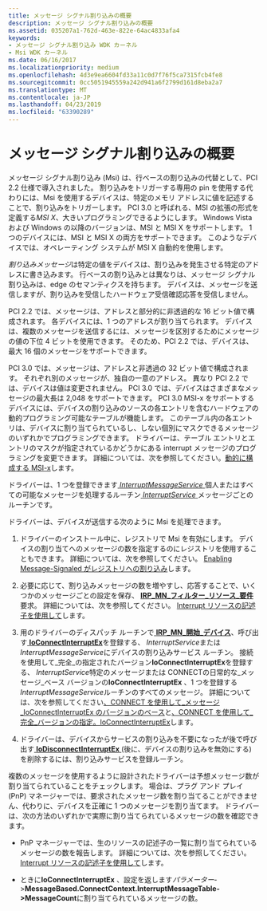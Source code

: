 ```yaml
---
title: メッセージ シグナル割り込みの概要
description: メッセージ シグナル割り込みの概要
ms.assetid: 035207a1-762d-463e-822e-64ac4833afa4
keywords:
- メッセージ シグナル割り込み WDK カーネル
- Msi WDK カーネル
ms.date: 06/16/2017
ms.localizationpriority: medium
ms.openlocfilehash: 4d3e9ea6604fd33a11c0d7f76f5ca7315fcb4fe8
ms.sourcegitcommit: 0cc5051945559a242d941a6f2799d161d8eba2a7
ms.translationtype: MT
ms.contentlocale: ja-JP
ms.lasthandoff: 04/23/2019
ms.locfileid: "63390289"
---
```

# <a name="introduction-to-message-signaled-interrupts"></a>メッセージ シグナル割り込みの概要


メッセージ シグナル割り込み (Msi) は、行ベースの割り込みの代替として、PCI 2.2 仕様で導入されました。 割り込みをトリガーする専用の pin を使用する代わりには、Msi を使用するデバイスは、特定のメモリ アドレスに値を記述することで、割り込みをトリガーします。 PCI 3.0 と呼ばれる、MSI の拡張の形式を定義する*MSI X*、大きいプログラミングできるようにします。 Windows Vista および Windows の以降のバージョンは、MSI と MSI X をサポートします。 1 つのデバイスには、MSI と MSI X の両方をサポートできます。 このようなデバイスでは、オペレーティング システムが MSI X 自動的を使用します。

*割り込みメッセージ*は特定の値をデバイスは、割り込みを発生させる特定のアドレスに書き込みます。 行ベースの割り込みとは異なりは、メッセージ シグナル割り込みは、edge のセマンティクスを持ちます。 デバイスは、メッセージを送信しますが、割り込みを受信したハードウェア受信確認応答を受信しません。

PCI 2.2 では、メッセージは、アドレスと部分的に非透過的な 16 ビット値で構成されます。 各デバイスには、1 つのアドレスが割り当てられます。 デバイスは、複数のメッセージを送信するには、メッセージを区別するためにメッセージの値の下位 4 ビットを使用できます。 そのため、PCI 2.2 では、デバイスは、最大 16 個のメッセージをサポートできます。

PCI 3.0 では、メッセージは、アドレスと非透過の 32 ビット値で構成されます。 それぞれ別のメッセージが、独自の一意のアドレス。 異なり PCI 2.2 では、デバイスは値は変更されません。 PCI 3.0 では、デバイスはさまざまなメッセージの最大長は 2,048 をサポートできます。 PCI 3.0 MSI-x をサポートするデバイスには、デバイスの割り込みのソースの各エントリを含むハードウェアの動的プログラミング可能なテーブルが機能します。 このテーブル内の各エントリは、デバイスに割り当てられているし、しない個別にマスクできるメッセージのいずれかでプログラミングできます。 ドライバーは、テーブル エントリとエントリのマスクが指定されているかどうかにある interrupt メッセージのプログラミングを変更できます。 詳細については、次を参照してください。[動的に構成する MSI-x](dynamically-configuring-msi-x.md)します。

ドライバーは、1 つを登録できます[ *InterruptMessageService* ](https://msdn.microsoft.com/library/windows/hardware/ff547940)個人またはすべての可能なメッセージを処理するルーチン[ *InterruptService* ](https://msdn.microsoft.com/library/windows/hardware/ff547958)メッセージごとのルーチンです。

ドライバーは、デバイスが送信する次のように Msi を処理できます。

1.  ドライバーのインストール中に、レジストリで Msi を有効にします。 デバイスの割り当てへのメッセージの数を指定するのにレジストリを使用することもできます。 詳細については、次を参照してください。 [Enabling Message-Signaled がレジストリへの割り込み](enabling-message-signaled-interrupts-in-the-registry.md)します。

2.  必要に応じて、割り込みメッセージの数を増やすし、応答することで、いくつかのメッセージごとの設定を保存、 [ **IRP\_MN\_フィルター\_リソース\_要件**](https://msdn.microsoft.com/library/windows/hardware/ff550874)要求。 詳細については、次を参照してください。 [Interrupt リソースの記述子を使用して](using-interrupt-resource-descriptors.md)します。

3.  用のドライバーのディスパッチ ルーチンで[ **IRP\_MN\_開始\_デバイス**](https://msdn.microsoft.com/library/windows/hardware/ff551749)、呼び出す[ **IoConnectInterruptEx**](https://msdn.microsoft.com/library/windows/hardware/ff548378)を登録する、 *InterruptService*または*InterruptMessageService*にデバイスの割り込みサービス ルーチン。 接続を使用して\_完全\_の指定されたバージョン**IoConnectInterruptEx**を登録する、 *InterruptService*特定のメッセージまたは CONNECTの日常的な\_メッセージ\_ベース バージョンの**IoConnectInterruptEx** 、1 つを登録する*InterruptMessageService*ルーチンのすべてのメッセージ。 詳細については、次を参照してください[、CONNECT を使用して\_メッセージ\_IoConnectInterruptEx のバージョンのベース](using-the-connect-message-based-version-of-ioconnectinterruptex.md)と[、CONNECT を使用して\_完全\_バージョンの指定。IoConnectInterruptEx](using-the-connect-fully-specified-version-of-ioconnectinterruptex.md)します。

4.  ドライバーは、デバイスからサービスの割り込みを不要になったが後で呼び出す[ **IoDisconnectInterruptEx** ](https://msdn.microsoft.com/library/windows/hardware/ff549093) (後に、デバイスの割り込みを無効にする) を削除するには、割り込みサービスを登録ルーチン。

複数のメッセージを使用するように設計されたドライバーは予想メッセージ数が割り当てられていることをチェックします。 場合は、プラグ アンド プレイ (PnP) マネージャーでは、要求されたメッセージ数を割り当てることができません、代わりに、デバイスを正確に 1 つのメッセージを割り当てます。 ドライバーは、次の方法のいずれかで実際に割り当てられているメッセージの数を確認できます。

-   PnP マネージャーでは、生のリソースの記述子の一覧に割り当てられているメッセージの数を報告します。 詳細については、次を参照してください。 [Interrupt リソースの記述子を使用して](using-interrupt-resource-descriptors.md)します。

-   ときに**IoConnectInterruptEx** 、設定を返します*パラメーター*-&gt;**MessageBased.ConnectContext.InterruptMessageTable-&gt;MessageCount**に割り当てられているメッセージの数。

 

 




